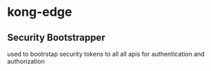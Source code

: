 # kong-edge

## Security Bootstrapper
used to bootrstap security tokens to all all apis for authentication and authorization
